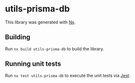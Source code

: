 # utils-prisma-db

This library was generated with [Nx](https://nx.dev).

## Building

Run `nx build utils-prisma-db` to build the library.

## Running unit tests

Run `nx test utils-prisma-db` to execute the unit tests via [Jest](https://jestjs.io).
